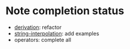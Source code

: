# Note completion status

- [derivation](nix/language/builtin-functions/derivation.md): refactor
- [string-interpolation](string-interpolation.md): add examples
- operators: complete all
